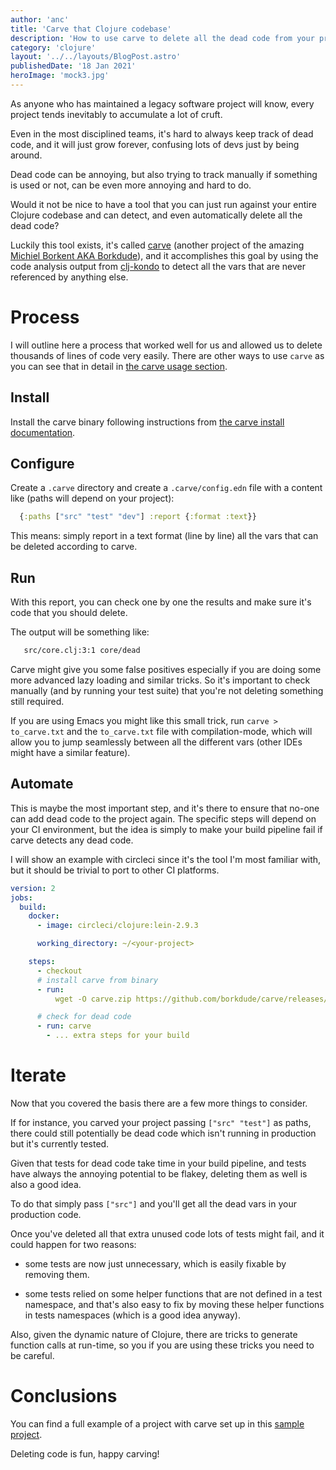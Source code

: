 ```yaml
---
author: 'anc'
title: 'Carve that Clojure codebase'
description: 'How to use carve to delete all the dead code from your projects'
category: 'clojure'
layout: '../../layouts/BlogPost.astro'
publishedDate: '18 Jan 2021'
heroImage: 'mock3.jpg'
---
```


As anyone who has maintained a legacy software project will know, every
project tends inevitably to accumulate a lot of cruft.

Even in the most disciplined teams, it's hard to always keep track of
dead code, and it will just grow forever, confusing lots of devs just by
being around.

Dead code can be annoying, but also trying to track manually if
something is used or not, can be even more annoying and hard to do.

Would it not be nice to have a tool that you can just run against your
entire Clojure codebase and can detect, and even automatically delete
all the dead code?

Luckily this tool exists, it's called
[carve](https://github.com/borkdude/carve) (another project of the
amazing [Michiel Borkent AKA Borkdude](https://github.com/borkdude/)),
and it accomplishes this goal by using the code analysis output from
[clj-kondo](https://github.com/clj-kondo/clj-kondo) to detect all the
vars that are never referenced by anything else.

# Process

I will outline here a process that worked well for us and allowed us to
delete thousands of lines of code very easily. There are other ways to
use `carve` as you can see that in detail in [the carve usage section](https://github.com/borkdude/carve#usage).

## Install

Install the carve binary following instructions from [the carve install documentation](https://github.com/borkdude/carve#installation).

## Configure

Create a `.carve` directory and create a `.carve/config.edn` file with a
content like (paths will depend on your project):

```clojure
  {:paths ["src" "test" "dev"] :report {:format :text}}
```

This means: simply report in a text format (line by line) all the vars
that can be deleted according to carve.

## Run

With this report, you can check one by one the results and make sure
it's code that you should delete.

The output will be something like:

```bash
   src/core.clj:3:1 core/dead
```

Carve might give you some false positives especially if you are doing
some more advanced lazy loading and similar tricks. So it's important to
check manually (and by running your test suite) that you're not deleting
something still required.

If you are using Emacs you might like this small trick, run
`carve > to_carve.txt` and the `to_carve.txt` file with
compilation-mode, which will allow you to jump seamlessly between all
the different vars (other IDEs might have a similar feature).

## Automate

This is maybe the most important step, and it's there to ensure that
no-one can add dead code to the project again. The specific steps will
depend on your CI environment, but the idea is simply to make your build
pipeline fail if carve detects any dead code.

I will show an example with circleci since it's the tool I'm most
familiar with, but it should be trivial to port to other CI platforms.

```yaml
version: 2
jobs:
  build:
    docker:
      - image: circleci/clojure:lein-2.9.3

      working_directory: ~/<your-project>

    steps:
      - checkout
      # install carve from binary
      - run:
          wget -O carve.zip https://github.com/borkdude/carve/releases/download/v0.0.1/carve-0.0.1-linux-amd64.zip && unzip carve.zip && chmod +x carve && sudo mv carve /usr/local/bin/

      # check for dead code
      - run: carve
        - ... extra steps for your build
```

# Iterate

Now that you covered the basis there are a few more things to consider.

If for instance, you carved your project passing `["src" "test"]` as
paths, there could still potentially be dead code which isn't running in
production but it's currently tested.

Given that tests for dead code take time in your build pipeline, and
tests have always the annoying potential to be flakey, deleting them as
well is also a good idea.

To do that simply pass `["src"]` and you'll get all the dead vars in
your production code.

Once you've deleted all that extra unused code lots of tests might fail,
and it could happen for two reasons:

- some tests are now just unnecessary, which is easily fixable by
  removing them.

- some tests relied on some helper functions that are not defined in a
  test namespace, and that's also easy to fix by moving these helper
  functions in tests namespaces (which is a good idea anyway).

Also, given the dynamic nature of Clojure, there are tricks to generate
function calls at run-time, so you if you are using these tricks you
need to be careful.

# Conclusions

You can find a full example of a project with carve set up in this
[sample project](https://github.com/AndreaCrotti/carve-automate).

Deleting code is fun, happy carving!

